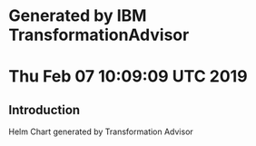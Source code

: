 # Generated by IBM TransformationAdvisor
# Thu Feb 07 10:09:09 UTC 2019
## Introduction

Helm Chart generated by Transformation Advisor
